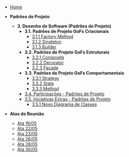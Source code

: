 <!-- docs/_sidebar.md -->

- [Home](README.md)

- **Padrões de Projeto**
  - **3. Desenho de Software (Padrões de Projeto)**
    - **3.1. Padrões de Projeto GoFs Criacionais**
      - [3.1.1 Factory Method](/PadroesDeProjeto/GOFsCriacional/3.1.1.FactoryMethod.md)
      - [3.1.2 Singleton](PadroesDeProjeto/GOFsCriacional/3.1.2.Singleton.md)
      - [3.1.3 Builder](/PadroesDeProjeto/3.1.3.GoFsCriacional.md)
    - **3.2. Padrões de Projeto GoFs Estruturais**
      - [3.2.1 Composite](/PadroesDeProjeto/GOFsEstruturais/3.2.1.Composite.md)
      - [3.2.2 Decorator](/PadroesDeProjeto/GOFsEstruturais/3.2.2.Decorator.md)
      - [3.2.3 Facade](/PadroesDeProjeto/3.2.3.Facade.md)
    - **3.3. Padrões de Projeto GoFs Comportamentais**
      - [3.3.1 Strategy](/PadroesDeProjeto/GOFsComportamentais/3.3.1.Strategy.md)
      - [3.3.2 State](/PadroesDeProjeto/GOFsComportamentais/3.3.2.State.md)
      - [3.3.3 Method](/PadroesDeProjeto/3.3.3.Method.md)
    - [3.4. Participações - Padrões de Projeto](/PadroesDeProjeto/3.4.ParticipacoesPadroes.md)
    - [3.5. Iniciativas Extras - Padrões de Projeto](/PadroesDeProjeto/3.5.1.AtualizaçãoDiagramaClasses.md)
      - [3.5.1 Novo Diagrama de Classes](/PadroesDeProjeto/3.5.1.AtualizaçãoDiagramaClasses.md)

- **Atas de Reunião** 
  - [Ata 19/05](/AtasDeReunião/reuniao1905.md)
  - [Ata 22/05](/AtasDeReunião/reuniao2205.md)
  - [Ata 23/05](/AtasDeReunião/reuniao2305.md)
  - [Ata 26/05](/AtasDeReunião/reuniao2605.md)
  - [Ata 28/05](/AtasDeReunião/reuniao2805.md)
  - [Ata 30/05](/AtasDeReunião/reuniao3005.md)
  
      
